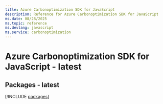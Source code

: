 ```yaml
---
title: Azure Carbonoptimization SDK for JavaScript
description: Reference for Azure Carbonoptimization SDK for JavaScript
ms.date: 08/28/2025
ms.topic: reference
ms.devlang: javascript
ms.service: carbonoptimization
---
```

# Azure Carbonoptimization SDK for JavaScript - latest
## Packages - latest
[!INCLUDE [packages](carbonoptimization-index.md)]